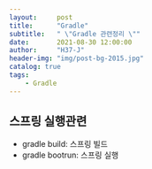 ```yaml
---
layout:     post
title:      "Gradle"
subtitle:   " \"Gradle 관련정리 \""
date:       2021-08-30 12:00:00
author:     "H37-J"
header-img: "img/post-bg-2015.jpg"
catalog: true
tags:
    - Gradle
---
```

## 스프링 실행관련
* gradle build: 스프링 빌드
* gradle bootrun: 스프링 실행


